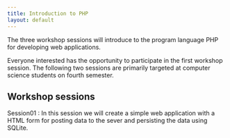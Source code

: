 ```yaml
---
title: Introduction to PHP
layout: default
---
```


The three workshop sessions will introduce to the program language PHP for developing web applications.

Everyone interested has the opportunity to participate in the first workshop session. The following two sessions are primarily targeted at computer science students on fourth semester.

## Workshop sessions

Session01
:   In this session we will create a simple web application with a HTML form for posting data to the sever and persisting the data using SQLite.